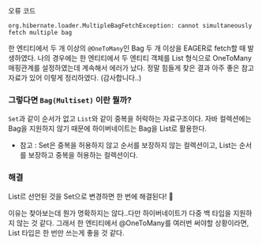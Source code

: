 오류 코드
```
org.hibernate.loader.MultipleBagFetchException: cannot simultaneously fetch multiple bag
```
한 엔티티에서 두 개 이상의 `@OneToMany`인 Bag 두 개 이상을 EAGER로 fetch할 때 발생하였다. 나의 경우에는 한 엔티티에서 두 엔티티 객체를 List 형식으로 OneToMany 매핑관계를 설정하였는데 계속해서 에러가 났다. 정말 힘들게 찾은 결과 아주 좋은 참고 자료가 있어 이렇게 정리하였다. (감사합니다..)

### 그렇다면 `Bag(Multiset)` 이란 뭘까? 
`Set`과 같이 순서가 없고 `List`와 같이 중복을 허락하는 자료구조이다. 자바 컬렉션에는 Bag을 지원하지 않기 때문에 하이버네이트는 Bag을 List로 활용한다.
- 참고 : Set은 중복을 허용하지 않고 순서를 보장하지 않는 컬렉션이고, List는 순서를 보장하고 중복을 허용하는 컬렉션이다.

### 해결
List르 선언된 것을 Set으로 변경하면 한 번에 해결된다! 🥺

이유는 찾아보는데 뭔가 명확하지는 않다..다만 하이버네이트가 다중 백 타입을 지원하지 않는 것 같다. 그래서 한 엔티티에서 @OneToMany를 여러번 써야할 상황이라면, List 타입은 한 번만 쓰는게 좋을 것 같다. 